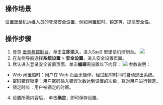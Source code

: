 
## 操作场景
设置堡垒机运维人员的登录安全设置，例如闲置超时、锁定等，提高安全性。

## 操作步骤
1. 登录 [堡垒机控制台](https://console.cloud.tencent.com/dsgc/bh)，单击**立即进入**，进入SaaS 型堡垒机控制台。
![](https://qcloudimg.tencent-cloud.cn/raw/b2f6673b0cad7c2f423a6b6e287179af.png)
2. 在左侧导航选择**系统设置** > **安全设置**，进入安全设置页面。
3. 默认进入登录安全设置页面，单击**编辑**需设置以下内容：
![](https://qcloudimg.tencent-cloud.cn/raw/d344716dbb343424e74cf8c0dc6610d2.png)
参数说明：
 - Web 闲置超时：用户在 Web 页面无操作，经过超时时间将自动退出系统。
 - 密码错误锁定：用户密码输入错误次数达到设置的次数，将对用户进行锁定。
 - 锁定时长：用户被锁定的时间。
4. 设置所需内容后，	单击**确定**，即可保存设置。
